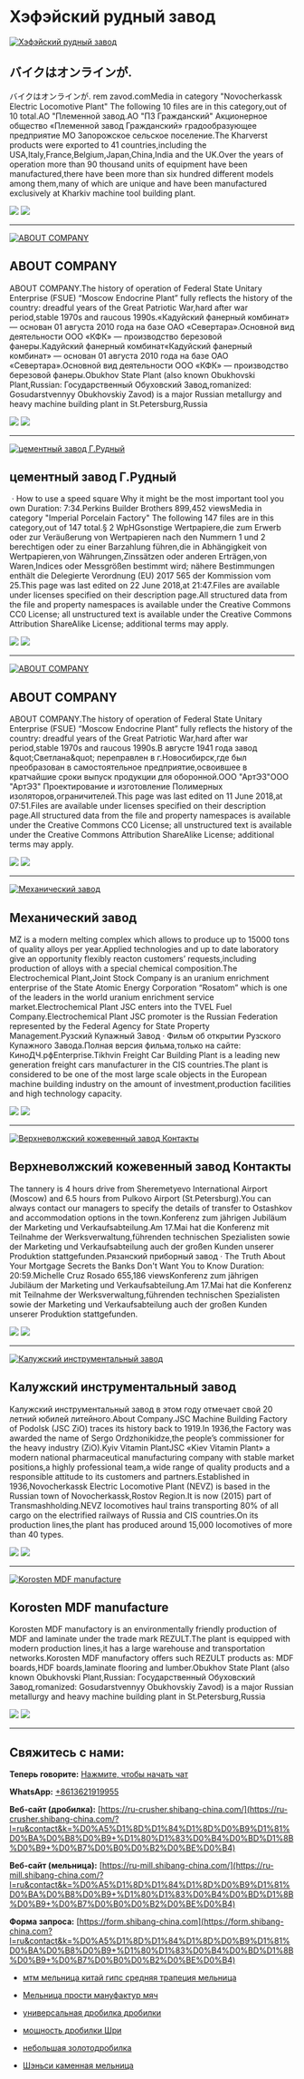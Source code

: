 # Хэфэйский рудный завод

<a href="https://swt.shibang-china.com/?l=ru&img&k=%D0%A5%D1%8D%D1%84%D1%8D%D0%B9%D1%81%D0%BA%D0%B8%D0%B9+%D1%80%D1%83%D0%B4%D0%BD%D1%8B%D0%B9+%D0%B7%D0%B0%D0%B2%D0%BE%D0%B4" target="_blank">![Хэфэйский рудный завод](http://static.shibang-china.com/all-800x300/1041.jpg)</a>

## バイクはオンラインが.
バイクはオンラインが. rem zavod.comMedia in category &quot;Novocherkassk Electric Locomotive Plant&quot; The following 10 files are in this category,out of 10 total.АО &quot;Племенной завод.АО &quot;ПЗ Гражданский&quot; Акционерное общество &#171;Племенной завод Гражданский&#187; градообразующее предприятие МО Запорожское сельское поселение.The Kharverst products were exported to 41 countries,including the USA,Italy,France,Belgium,Japan,China,India and the UK.Over the years of operation more than 90 thousand units of equipment have been manufactured,there have been more than six hundred different models among them,many of which are unique and have been manufactured exclusively at Kharkiv machine tool building plant.


<a href="https://whatsapp.shibangsoft.com/WhatsApp.php" target="_blank" title="WhatsApp">![](http://static.shibang-china.com/icon/whatsapp.png)</a> <a href="https://swt.shibang-china.com/?l=ru&icon&k=%D0%A5%D1%8D%D1%84%D1%8D%D0%B9%D1%81%D0%BA%D0%B8%D0%B9+%D1%80%D1%83%D0%B4%D0%BD%D1%8B%D0%B9+%D0%B7%D0%B0%D0%B2%D0%BE%D0%B4" target="_blank">![](http://static.shibang-china.com/icon/chat-ru.png)</a>

---

<a href="https://swt.shibang-china.com/?l=ru&img&k=%D0%A5%D1%8D%D1%84%D1%8D%D0%B9%D1%81%D0%BA%D0%B8%D0%B9+%D1%80%D1%83%D0%B4%D0%BD%D1%8B%D0%B9+%D0%B7%D0%B0%D0%B2%D0%BE%D0%B4" target="_blank">![ABOUT COMPANY](http://static.shibang-china.com/all-800x300/1202.jpg)</a>

## ABOUT COMPANY
ABOUT COMPANY.The history of operation of Federal State Unitary Enterprise (FSUE) “Moscow Endocrine Plant” fully reflects the history of the country: dreadful years of the Great Patriotic War,hard after war period,stable 1970s and raucous 1990s.&#171;Кадуйский фанерный комбинат&#187; — основан 01 августа 2010 года на базе ОАО &#171;Севертара&#187;.Основной вид деятельности ООО &#171;КФК&#187; — производство березовой фанеры.Кадуйский фанерный комбинат&#171;Кадуйский фанерный комбинат&#187; — основан 01 августа 2010 года на базе ОАО &#171;Севертара&#187;.Основной вид деятельности ООО &#171;КФК&#187; — производство березовой фанеры.Obukhov State Plant (also known Obukhovski Plant,Russian: Государственный Обуховский Завод,romanized: Gosudarstvennyy Obukhovskiy Zavod) is a major Russian metallurgy and heavy machine building plant in St.Petersburg,Russia


<a href="https://whatsapp.shibangsoft.com/WhatsApp.php" target="_blank" title="WhatsApp">![](http://static.shibang-china.com/icon/whatsapp.png)</a> <a href="https://swt.shibang-china.com/?l=ru&icon&k=%D0%A5%D1%8D%D1%84%D1%8D%D0%B9%D1%81%D0%BA%D0%B8%D0%B9+%D1%80%D1%83%D0%B4%D0%BD%D1%8B%D0%B9+%D0%B7%D0%B0%D0%B2%D0%BE%D0%B4" target="_blank">![](http://static.shibang-china.com/icon/chat-ru.png)</a>

---

<a href="https://swt.shibang-china.com/?l=ru&img&k=%D0%A5%D1%8D%D1%84%D1%8D%D0%B9%D1%81%D0%BA%D0%B8%D0%B9+%D1%80%D1%83%D0%B4%D0%BD%D1%8B%D0%B9+%D0%B7%D0%B0%D0%B2%D0%BE%D0%B4" target="_blank">![цементный завод Г.Рудный](http://static.shibang-china.com/all-800x300/179.jpg)</a>

## цементный завод Г.Рудный
&nbsp;&#0183;&#32;How to use a speed square Why it might be the most important tool you own Duration: 7:34.Perkins Builder Brothers 899,452 viewsMedia in category &quot;Imperial Porcelain Factory&quot; The following 147 files are in this category,out of 147 total.&#167; 2 WpHGsonstige Wertpapiere,die zum Erwerb oder zur Ver&#228;u&#223;erung von Wertpapieren nach den Nummern 1 und 2 berechtigen oder zu einer Barzahlung f&#252;hren,die in Abh&#228;ngigkeit von Wertpapieren,von W&#228;hrungen,Zinss&#228;tzen oder anderen Ertr&#228;gen,von Waren,Indices oder Messgr&#246;&#223;en bestimmt wird; n&#228;here Bestimmungen enth&#228;lt die Delegierte Verordnung (EU) 2017 565 der Kommission vom 25.This page was last edited on 22 June 2018,at 21:47.Files are available under licenses specified on their description page.All structured data from the file and property namespaces is available under the Creative Commons CC0 License; all unstructured text is available under the Creative Commons Attribution ShareAlike License; additional terms may apply.


<a href="https://whatsapp.shibangsoft.com/WhatsApp.php" target="_blank" title="WhatsApp">![](http://static.shibang-china.com/icon/whatsapp.png)</a> <a href="https://swt.shibang-china.com/?l=ru&icon&k=%D0%A5%D1%8D%D1%84%D1%8D%D0%B9%D1%81%D0%BA%D0%B8%D0%B9+%D1%80%D1%83%D0%B4%D0%BD%D1%8B%D0%B9+%D0%B7%D0%B0%D0%B2%D0%BE%D0%B4" target="_blank">![](http://static.shibang-china.com/icon/chat-ru.png)</a>

---

<a href="https://swt.shibang-china.com/?l=ru&img&k=%D0%A5%D1%8D%D1%84%D1%8D%D0%B9%D1%81%D0%BA%D0%B8%D0%B9+%D1%80%D1%83%D0%B4%D0%BD%D1%8B%D0%B9+%D0%B7%D0%B0%D0%B2%D0%BE%D0%B4" target="_blank">![ABOUT COMPANY](http://static.shibang-china.com/all-800x300/1278.jpg)</a>

## ABOUT COMPANY
ABOUT COMPANY.The history of operation of Federal State Unitary Enterprise (FSUE) “Moscow Endocrine Plant” fully reflects the history of the country: dreadful years of the Great Patriotic War,hard after war period,stable 1970s and raucous 1990s.В августе 1941 года завод \&quot;Светлана\&quot; переправлен в г.Новосибирск,где был преобразован в самостоятельное предприятие,освоившее в кратчайшие сроки выпуск продукции для оборонной.ООО &quot;АртЭЗ&quot;ООО &quot;АртЭЗ&quot; Проектирование и изготовление Полимерных изоляторов,ограничителей.This page was last edited on 11 June 2018,at 07:51.Files are available under licenses specified on their description page.All structured data from the file and property namespaces is available under the Creative Commons CC0 License; all unstructured text is available under the Creative Commons Attribution ShareAlike License; additional terms may apply.


<a href="https://whatsapp.shibangsoft.com/WhatsApp.php" target="_blank" title="WhatsApp">![](http://static.shibang-china.com/icon/whatsapp.png)</a> <a href="https://swt.shibang-china.com/?l=ru&icon&k=%D0%A5%D1%8D%D1%84%D1%8D%D0%B9%D1%81%D0%BA%D0%B8%D0%B9+%D1%80%D1%83%D0%B4%D0%BD%D1%8B%D0%B9+%D0%B7%D0%B0%D0%B2%D0%BE%D0%B4" target="_blank">![](http://static.shibang-china.com/icon/chat-ru.png)</a>

---

<a href="https://swt.shibang-china.com/?l=ru&img&k=%D0%A5%D1%8D%D1%84%D1%8D%D0%B9%D1%81%D0%BA%D0%B8%D0%B9+%D1%80%D1%83%D0%B4%D0%BD%D1%8B%D0%B9+%D0%B7%D0%B0%D0%B2%D0%BE%D0%B4" target="_blank">![Механический завод](http://static.shibang-china.com/all-800x300/161.jpg)</a>

## Механический завод
MZ is a modern melting complex which allows to produce up to 15000 tons of quality alloys per year.Applied technologies and up to date laboratory give an opportunity flexibly reacton customers’ requests,including production of alloys with a special chemical composition.The Electrochemical Plant,Joint Stock Company is an uranium enrichment enterprise of the State Atomic Energy Corporation “Rosatom” which is one of the leaders in the world uranium enrichment service market.Electrochemical Plant JSC enters into the TVEL Fuel Company.Electrochemical Plant JSC promoter is the Russian Federation represented by the Federal Agency for State Property Management.Рузский Купажный Завод&nbsp;&#0183;&#32;Фильм об открытии Рузского Купажного Завода.Полная версия фильма,только на сайте: КиноДЧ.рфEnterprise.Tikhvin Freight Car Building Plant is a leading new generation freight cars manufacturer in the CIS countries.The plant is considered to be one of the most large scale objects in the European machine building industry on the amount of investment,production facilities and high technology capacity.


<a href="https://whatsapp.shibangsoft.com/WhatsApp.php" target="_blank" title="WhatsApp">![](http://static.shibang-china.com/icon/whatsapp.png)</a> <a href="https://swt.shibang-china.com/?l=ru&icon&k=%D0%A5%D1%8D%D1%84%D1%8D%D0%B9%D1%81%D0%BA%D0%B8%D0%B9+%D1%80%D1%83%D0%B4%D0%BD%D1%8B%D0%B9+%D0%B7%D0%B0%D0%B2%D0%BE%D0%B4" target="_blank">![](http://static.shibang-china.com/icon/chat-ru.png)</a>

---

<a href="https://swt.shibang-china.com/?l=ru&img&k=%D0%A5%D1%8D%D1%84%D1%8D%D0%B9%D1%81%D0%BA%D0%B8%D0%B9+%D1%80%D1%83%D0%B4%D0%BD%D1%8B%D0%B9+%D0%B7%D0%B0%D0%B2%D0%BE%D0%B4" target="_blank">![Верхневолжский кожевенный завод Контакты](http://static.shibang-china.com/all-800x300/238.jpg)</a>

## Верхневолжский кожевенный завод Контакты
The tannery is 4 hours drive from Sheremetyevo International Airport (Moscow) and 6.5 hours from Pulkovo Airport (St.Petersburg).You can always contact our managers to specify the details of transfer to Ostashkov and accommodation options in the town.Konferenz zum j&#228;hrigen Jubil&#228;um der Marketing und Verkaufsabteilung.Am 17.Mai hat die Konferenz mit Teilnahme der Werksverwaltung,f&#252;hrenden technischen Spezialisten sowie der Marketing und Verkaufsabteilung auch der gro&#223;en Kunden unserer Produktion stattgefunden.Рязанский приборный завод&nbsp;&#0183;&#32;The Truth About Your Mortgage Secrets the Banks Don't Want You to Know Duration: 20:59.Michelle Cruz Rosado 655,186 viewsKonferenz zum j&#228;hrigen Jubil&#228;um der Marketing und Verkaufsabteilung.Am 17.Mai hat die Konferenz mit Teilnahme der Werksverwaltung,f&#252;hrenden technischen Spezialisten sowie der Marketing und Verkaufsabteilung auch der gro&#223;en Kunden unserer Produktion stattgefunden.


<a href="https://whatsapp.shibangsoft.com/WhatsApp.php" target="_blank" title="WhatsApp">![](http://static.shibang-china.com/icon/whatsapp.png)</a> <a href="https://swt.shibang-china.com/?l=ru&icon&k=%D0%A5%D1%8D%D1%84%D1%8D%D0%B9%D1%81%D0%BA%D0%B8%D0%B9+%D1%80%D1%83%D0%B4%D0%BD%D1%8B%D0%B9+%D0%B7%D0%B0%D0%B2%D0%BE%D0%B4" target="_blank">![](http://static.shibang-china.com/icon/chat-ru.png)</a>

---

<a href="https://swt.shibang-china.com/?l=ru&img&k=%D0%A5%D1%8D%D1%84%D1%8D%D0%B9%D1%81%D0%BA%D0%B8%D0%B9+%D1%80%D1%83%D0%B4%D0%BD%D1%8B%D0%B9+%D0%B7%D0%B0%D0%B2%D0%BE%D0%B4" target="_blank">![Калужский инструментальный завод](http://static.shibang-china.com/all-800x300/280.jpg)</a>

## Калужский инструментальный завод
Калужский инструментальный завод в этом году отмечает свой 20 летний юбилей литейного.About Company.JSC Machine Building Factory of Podolsk (JSC ZiO) traces its history back to 1919.In 1936,the Factory was awarded the name of Sergo Ordzhonikidze,the people’s commissioner for the heavy industry (ZiO).Kyiv Vitamin PlantJSC &#171;Kiev Vitamin Plant&#187; a modern national pharmaceutical manufacturing company with stable market positions,a highly professional team,a wide range of quality products and a responsible attitude to its customers and partners.Established in 1936,Novocherkassk Electric Locomotive Plant (NEVZ) is based in the Russian town of Novocherkassk,Rostov Region.It is now (2015) part of Transmashholding.NEVZ locomotives haul trains transporting 80% of all cargo on the electrified railways of Russia and CIS countries.On its production lines,the plant has produced around 15,000 locomotives of more than 40 types.


<a href="https://whatsapp.shibangsoft.com/WhatsApp.php" target="_blank" title="WhatsApp">![](http://static.shibang-china.com/icon/whatsapp.png)</a> <a href="https://swt.shibang-china.com/?l=ru&icon&k=%D0%A5%D1%8D%D1%84%D1%8D%D0%B9%D1%81%D0%BA%D0%B8%D0%B9+%D1%80%D1%83%D0%B4%D0%BD%D1%8B%D0%B9+%D0%B7%D0%B0%D0%B2%D0%BE%D0%B4" target="_blank">![](http://static.shibang-china.com/icon/chat-ru.png)</a>

---

<a href="https://swt.shibang-china.com/?l=ru&img&k=%D0%A5%D1%8D%D1%84%D1%8D%D0%B9%D1%81%D0%BA%D0%B8%D0%B9+%D1%80%D1%83%D0%B4%D0%BD%D1%8B%D0%B9+%D0%B7%D0%B0%D0%B2%D0%BE%D0%B4" target="_blank">![Korosten MDF manufacture](http://static.shibang-china.com/all-800x300/128.jpg)</a>

## Korosten MDF manufacture
Korosten MDF manufactory is an environmentally friendly production of MDF and laminate under the trade mark REZULT.The plant is equipped with modern production lines,it has a large warehouse and transportation networks.Korosten MDF manufactory offers such REZULT products as: MDF boards,HDF boards,laminate flooring and lumber.Obukhov State Plant (also known Obukhovski Plant,Russian: Государственный Обуховский Завод,romanized: Gosudarstvennyy Obukhovskiy Zavod) is a major Russian metallurgy and heavy machine building plant in St.Petersburg,Russia

<a href="https://whatsapp.shibangsoft.com/WhatsApp.php" target="_blank" title="WhatsApp">![](http://static.shibang-china.com/icon/whatsapp.png)</a> <a href="https://swt.shibang-china.com/?l=ru&icon&k=%D0%A5%D1%8D%D1%84%D1%8D%D0%B9%D1%81%D0%BA%D0%B8%D0%B9+%D1%80%D1%83%D0%B4%D0%BD%D1%8B%D0%B9+%D0%B7%D0%B0%D0%B2%D0%BE%D0%B4" target="_blank">![](http://static.shibang-china.com/icon/chat-ru.png)</a>

---
## Свяжитесь с нами:

**Теперь говорите:** [Нажмите, чтобы начать чат](https://swt.shibang-china.com?l=ru&contact&k=%D0%A5%D1%8D%D1%84%D1%8D%D0%B9%D1%81%D0%BA%D0%B8%D0%B9+%D1%80%D1%83%D0%B4%D0%BD%D1%8B%D0%B9+%D0%B7%D0%B0%D0%B2%D0%BE%D0%B4)

**WhatsApp:**  [+8613621919955](https://whatsapp.shibangsoft.com/WhatsApp.php)

**Веб-сайт (дробилка):** [https://ru-crusher.shibang-china.com/](https://ru-crusher.shibang-china.com/?l=ru&contact&k=%D0%A5%D1%8D%D1%84%D1%8D%D0%B9%D1%81%D0%BA%D0%B8%D0%B9+%D1%80%D1%83%D0%B4%D0%BD%D1%8B%D0%B9+%D0%B7%D0%B0%D0%B2%D0%BE%D0%B4)

**Веб-сайт (мельница):** [https://ru-mill.shibang-china.com/](https://ru-mill.shibang-china.com/?l=ru&contact&k=%D0%A5%D1%8D%D1%84%D1%8D%D0%B9%D1%81%D0%BA%D0%B8%D0%B9+%D1%80%D1%83%D0%B4%D0%BD%D1%8B%D0%B9+%D0%B7%D0%B0%D0%B2%D0%BE%D0%B4)

**Форма запроса:** [https://form.shibang-china.com](https://form.shibang-china.com?l=ru&contact&k=%D0%A5%D1%8D%D1%84%D1%8D%D0%B9%D1%81%D0%BA%D0%B8%D0%B9+%D1%80%D1%83%D0%B4%D0%BD%D1%8B%D0%B9+%D0%B7%D0%B0%D0%B2%D0%BE%D0%B4)

* [мтм мельница китай гипс средняя трапеция мельница](../121/%D0%BC%D1%82%D0%BC%20%D0%BC%D0%B5%D0%BB%D1%8C%D0%BD%D0%B8%D1%86%D0%B0%20%D0%BA%D0%B8%D1%82%D0%B0%D0%B9%20%D0%B3%D0%B8%D0%BF%D1%81%20%D1%81%D1%80%D0%B5%D0%B4%D0%BD%D1%8F%D1%8F%20%D1%82%D1%80%D0%B0%D0%BF%D0%B5%D1%86%D0%B8%D1%8F%20%D0%BC%D0%B5%D0%BB%D1%8C%D0%BD%D0%B8%D1%86%D0%B0.md)

* [Мельница прости мануфактур мяч](../122/%D0%9C%D0%B5%D0%BB%D1%8C%D0%BD%D0%B8%D1%86%D0%B0%20%D0%BF%D1%80%D0%BE%D1%81%D1%82%D0%B8%20%D0%BC%D0%B0%D0%BD%D1%83%D1%84%D0%B0%D0%BA%D1%82%D1%83%D1%80%20%D0%BC%D1%8F%D1%87.md)

* [универсальная дробилка дробилки](../121/%D1%83%D0%BD%D0%B8%D0%B2%D0%B5%D1%80%D1%81%D0%B0%D0%BB%D1%8C%D0%BD%D0%B0%D1%8F%20%D0%B4%D1%80%D0%BE%D0%B1%D0%B8%D0%BB%D0%BA%D0%B0%20%D0%B4%D1%80%D0%BE%D0%B1%D0%B8%D0%BB%D0%BA%D0%B8.md)

* [мощность дробилки Шри](../122/%D0%BC%D0%BE%D1%89%D0%BD%D0%BE%D1%81%D1%82%D1%8C%20%D0%B4%D1%80%D0%BE%D0%B1%D0%B8%D0%BB%D0%BA%D0%B8%20%D0%A8%D1%80%D0%B8.md)

* [небольшая золотодробилка](../124/%D0%BD%D0%B5%D0%B1%D0%BE%D0%BB%D1%8C%D1%88%D0%B0%D1%8F%20%D0%B7%D0%BE%D0%BB%D0%BE%D1%82%D0%BE%D0%B4%D1%80%D0%BE%D0%B1%D0%B8%D0%BB%D0%BA%D0%B0.md)

* [Шэньси каменная мельница](../122/%D0%A8%D1%8D%D0%BD%D1%8C%D1%81%D0%B8%20%D0%BA%D0%B0%D0%BC%D0%B5%D0%BD%D0%BD%D0%B0%D1%8F%20%D0%BC%D0%B5%D0%BB%D1%8C%D0%BD%D0%B8%D1%86%D0%B0.md)